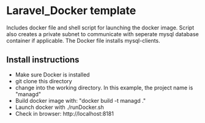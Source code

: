 
# Laravel_Docker template

Includes docker file and shell script for launching the docker image. Script also creates a private subnet to communicate with seperate mysql database container if applicable. The Docker file installs mysql-clients.

## Install instructions

 * Make sure Docker is installed
 * git clone this directory
 * change into the working directory. In this example, the project name is "managd"
 * Build docker image with: "docker build -t managd ."
 * Launch docker with ./runDocker.sh
 * Check in browser: http://localhost:8181
 

